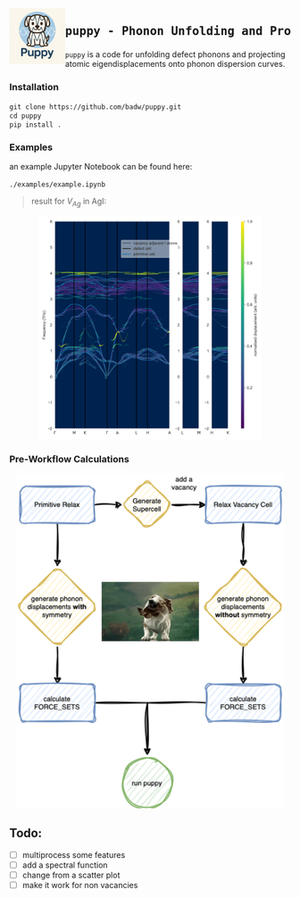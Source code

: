 


<img src="./static/puppy_logo.png" width="100" align="left" alt="Generated by ChatGPT"> 

<div id="toc">
  <ul style="list-style: none">
    <summary>
      <h2> <pre>puppy - Phonon Unfolding and Projections</pre></h2>
    </summary>
  </ul>
</div>

`puppy` is a code for unfolding defect phonons and projecting atomic eigendisplacements onto phonon dispersion curves.

### Installation

```
git clone https://github.com/badw/puppy.git 
cd puppy 
pip install . 
```

### Examples

an example Jupyter Notebook can be found here: 


`./examples/example.ipynb`

> result for $V_{Ag}$ in AgI:

<p align="center">
<img src="./static/unfolded.png" height="400">
</p>



### Pre-Workflow Calculations 

<p align="center">
<img src="./static/workflow.gif" height="600">
</p>


## Todo:

- [ ] multiprocess some features
- [ ] add a spectral function
- [ ] change from a scatter plot 
- [ ] make it work for non vacancies
